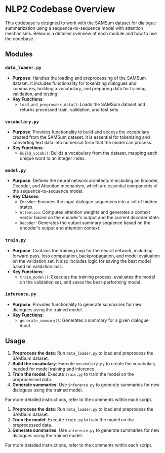# NLP2 Codebase Overview

This codebase is designed to work with the SAMSum dataset for dialogue summarization using a sequence-to-sequence model with attention mechanisms. Below is a detailed overview of each module and how to use the codebase.

## Modules

### `data_loader.py`
- **Purpose**: Handles the loading and preprocessing of the SAMSum dataset. It includes functionality for tokenizing dialogues and summaries, building a vocabulary, and preparing data for training, validation, and testing.
- **Key Functions**:
  - `load_and_preprocess_data()`: Loads the SAMSum dataset and returns processed train, validation, and test sets.

### `vocabulary.py`
- **Purpose**: Provides functionality to build and access the vocabulary created from the SAMSum dataset. It is essential for tokenizing and converting text data into numerical form that the model can process.
- **Key Functions**:
  - `build_vocab()`: Builds a vocabulary from the dataset, mapping each unique word to an integer index.

### `model.py`
- **Purpose**: Defines the neural network architecture including an Encoder, Decoder, and Attention mechanism, which are essential components of the sequence-to-sequence model.
- **Key Classes**:
  - `Encoder`: Encodes the input dialogue sequences into a set of hidden states.
  - `Attention`: Computes attention weights and generates a context vector based on the encoder's output and the current decoder state.
  - `Decoder`: Generates the output summary sequence based on the encoder's output and attention context.

### `train.py`
- **Purpose**: Contains the training loop for the neural network, including forward pass, loss computation, backpropagation, and model evaluation on the validation set. It also includes logic for saving the best model based on validation loss.
- **Key Functions**:
  - `train_model()`: Executes the training process, evaluates the model on the validation set, and saves the best-performing model.

### `inference.py`
- **Purpose**: Provides functionality to generate summaries for new dialogues using the trained model.
- **Key Functions**:
  - `generate_summary()`: Generates a summary for a given dialogue input.

## Usage

1. **Preprocess the data**: Run `data_loader.py` to load and preprocess the SAMSum dataset.
2. **Build the vocabulary**: Execute `vocabulary.py` to create the vocabulary needed for model training and inference.
3. **Train the model**: Execute `train.py` to train the model on the preprocessed data.
4. **Generate summaries**: Use `inference.py` to generate summaries for new dialogues using the trained model.

For more detailed instructions, refer to the comments within each script.
1. **Preprocess the data**: Run `data_loader.py` to load and preprocess the SAMSum dataset.
2. **Train the model**: Execute `train.py` to train the model on the preprocessed data.
3. **Generate summaries**: Use `inference.py` to generate summaries for new dialogues using the trained model.

For more detailed instructions, refer to the comments within each script.
